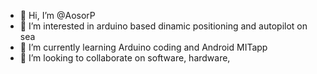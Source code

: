 - 👋 Hi, I’m @AosorP
- 👀 I’m interested in arduino based dinamic positioning and autopilot on sea
- 🌱 I’m currently learning Arduino coding and Android MITapp 
- 💞️ I’m looking to collaborate on software, hardware, 


<!---
AosorP/AosorP is a ✨ special ✨ repository because its `README.md` (this file) appears on your GitHub profile.
You can click the Preview link to take a look at your changes.
--->

